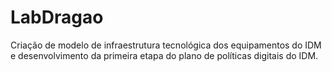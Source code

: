 # LabDragao
 Criação de modelo de infraestrutura tecnológica dos equipamentos do IDM e desenvolvimento da primeira etapa do plano de políticas digitais do IDM.
